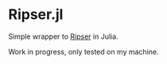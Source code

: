 # Ripser.jl

Simple wrapper to [Ripser](`ripser.org`) in Julia.

Work in progress, only tested on my machine.
